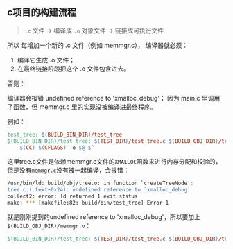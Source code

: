 ## c项目的构建流程
> `.c` 文件 → 编译成 `.o` 对象文件 → 链接成可执行文件

所以 每增加一个新的 .c 文件（例如 memmgr.c），
编译器就必须：

1. 编译它生成 .o 文件；
2. 在最终链接阶段把这个 .o 文件包含进去。

否则：

编译器会报错 undefined reference to 'xmalloc_debug'；
因为 main.c 里调用了函数，但 memmgr.c 里的实现没被编译进最终程序。

例如：
```makefile
test_tree: $(BUILD_BIN_DIR)/test_tree
$(BUILD_BIN_DIR)/test_tree: $(TEST_DIR)/test_tree.c $(BUILD_OBJ_DIR)/tree.o $(BUILD_OBJ_DIR)/queue.o | $(BUILD_BIN_DIR)
	$(CC) $(CFLAGS) -o $@ $^
```
这里tree.c文件是依赖memmgr.c文件的`XMALLOC`函数来进行内存分配和校验的，但是没有`memmgr.c`没有被一起编译，会报错：
```bash
/usr/bin/ld: build/obj/tree.o: in function `createTreeNode':
tree.c:(.text+0x24): undefined reference to `xmalloc_debug'
collect2: error: ld returned 1 exit status
make: *** [makefile:82: build/bin/test_tree] Error 1
```
就是刚刚提到的undefined reference to 'xmalloc_debug'，所以要加上`$(BUILD_OBJ_DIR)/memmgr.o`：
```makefile
$(BUILD_BIN_DIR)/test_tree: $(TEST_DIR)/test_tree.c $(BUILD_OBJ_DIR)/tree.o $(BUILD_OBJ_DIR)/queue.o $(BUILD_OBJ_DIR)/memmgr.o | $(BUILD_BIN_DIR)
```